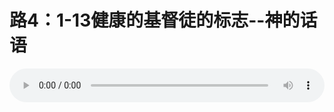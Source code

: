 # 路4：1-13健康的基督徒的标志--神的话语

<audio style="width: 100%;" preload="false" controls controlslist="nodownload"><source src="//file.simai.life/audio/mp3/old/12337.mp3" type="audio/mpeg">Your browser does not support the audio element.</audio>


